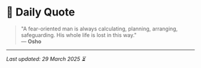# 📜 Daily Quote

> "A fear-oriented man is always calculating, planning, arranging, safeguarding. His whole life is lost in this way."  
> — **Osho**

---

_Last updated: 29 March 2025 ⏳_
